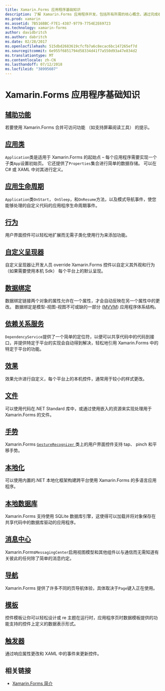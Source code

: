 ```yaml
---
title: Xamarin.Forms 应用程序基础知识
description: 了解 Xamarin.Forms 应用程序开发，包括所有所需的核心概念，通过完成收尾工作了，如可访问性和本地化的基础知识。
ms.prod: xamarin
ms.assetid: 7B516BBC-F7E1-4387-9779-7754E2E69723
ms.technology: xamarin-forms
author: davidbritch
ms.author: dabritch
ms.date: 02/28/2017
ms.openlocfilehash: 515dbd2683619cfcfb7a6c8ecac6bc147265ef7d
ms.sourcegitcommit: 6e955f6851794d58334d41f7a550d93a47e834d2
ms.translationtype: MT
ms.contentlocale: zh-CN
ms.lasthandoff: 07/12/2018
ms.locfileid: "38995607"
---
```

# <a name="xamarinforms-application-fundamentals"></a>Xamarin.Forms 应用程序基础知识

## <a name="accessibilityaccessibilityindexmd"></a>[辅助功能](accessibility/index.md)

若要使用 Xamarin.Forms 合并可访问功能 （如支持屏幕阅读工具） 的提示。

## <a name="app-classapplication-classmd"></a>[应用类](application-class.md)

`Application`类是适用于 Xamarin.Forms 的起始点 – 每个应用程序需要实现一个子类`App`设置初始页。 它还提供了`Properties`集合进行简单的数据存储。 可以在 C# 或 XAML 中对其进行定义。

## <a name="app-lifecycleapp-lifecyclemd"></a>[应用生命周期](app-lifecycle.md)

`Application`类`OnStart`， `OnSleep`，和`OnResume`方法，以及模式导航事件，使您能够处理的自定义代码的应用程序生命周期事件。

## <a name="behaviorsbehaviorsindexmd"></a>[行为](behaviors/index.md)

用户界面控件可以轻松地扩展而无需子类化使用行为来添加功能。

## <a name="custom-rendererscustom-rendererindexmd"></a>[自定义呈现器](custom-renderer/index.md)

自定义呈现器让开发人员 override Xamarin.Forms 控件以自定义其外观和行为 （如果需要使用本机 Sdk） 每个平台上的默认呈现。

## <a name="data-bindingdata-bindingindexmd"></a>[数据绑定](data-binding/index.md)

数据绑定链接两个对象的属性允许在一个属性，才会自动反映在另一个属性中的更改。 数据绑定是模型-视图-视图不可或缺的一部分 ([MVVM](~/xamarin-forms/enterprise-application-patterns/mvvm.md)) 应用程序体系结构。

## <a name="dependency-servicedependency-serviceindexmd"></a>[依赖关系服务](dependency-service/index.md)

`DependencyService`提供了一个简单的定位符，以便可以共享代码中的代码到接口，并提供特定于平台的实现会自动得到解决，轻松地引用 Xamarin.Forms 中的特定于平台的功能。

## <a name="effectseffectsindexmd"></a>[效果](effects/index.md)

效果允许进行自定义，每个平台上的本机控件，通常用于较小的样式更改。

## <a name="filesfilesmd"></a>[文件](files.md)

可以使用代码在.NET Standard 库中，或通过使用嵌入的资源来实现处理用于 Xamarin.Forms 的文件。

## <a name="gesturesgesturesindexmd"></a>[手势](gestures/index.md)

Xamarin.Forms [ `GestureRecognizer` ](xref:Xamarin.Forms.GestureRecognizer)类上的用户界面控件支持 tap、 pinch 和平移手势。

## <a name="localizationlocalizationindexmd"></a>[本地化](localization/index.md)

可以使用内置的.NET 本地化框架构建跨平台使用 Xamarin.Forms 的多语言应用程序。

## <a name="local-databasesdatabasesmd"></a>[本地数据库](databases.md)

Xamarin.Forms 支持使用 SQLite 数据库引擎，这使得可以加载并将对象保存在共享代码中的数据库驱动的应用程序。

## <a name="messaging-centermessaging-centermd"></a>[消息中心](messaging-center.md)

Xamarin.Forms`MessagingCenter`启用视图模型和其他组件以与通信而无需知道有关彼此的任何除了简单的消息约定。

## <a name="navigationnavigationindexmd"></a>[导航](navigation/index.md)

Xamarin.Forms 提供了许多不同的页导航体验，具体取决于`Page`键入正在使用。

## <a name="templatestemplatesindexmd"></a>[模板](templates/index.md)

控件模板让你可以轻松设计或 re 主题在运行时，应用程序页时数据模板提供的功能支持的控件上定义的数据表示形式。

## <a name="triggerstriggersmd"></a>[触发器](triggers.md)

通过响应属性更改和 XAML 中的事件来更新控件。


## <a name="related-links"></a>相关链接

- [Xamarin.Forms 简介](~/xamarin-forms/get-started/introduction-to-xamarin-forms.md)
